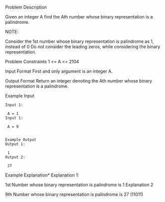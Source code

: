 Problem Description

Given an integer A find the Ath number whose binary representation is a palindrome.

NOTE:

Consider the 1st number whose binary representation is palindrome as 1, instead of 0
Do not consider the leading zeros, while considering the binary representation.


Problem Constraints
 1 <= A <= 2104



Input Format
First and only argument is an integer A.



Output Format
Return an integer denoting the Ath number whose binary representation is a palindrome.



Example Input
```
Input 1:

 A = 1
Input 1:

 A = 9


Example Output
Output 1:

 1
Output 2:

 27

```
Example Explanation*
Explanation 1:

 1st Number whose binary representation is palindrome is 1
Explanation 2

 9th Number whose binary representation is palindrome is 27 (11011)
